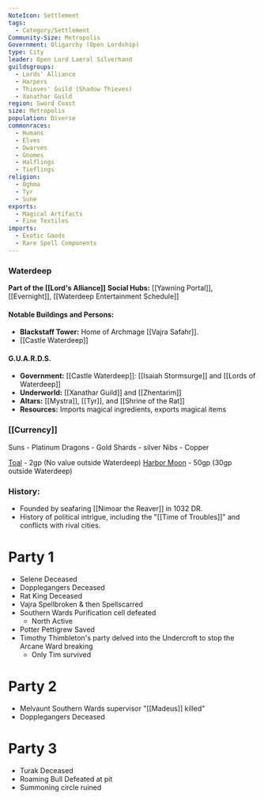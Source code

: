 ```yaml
---
NoteIcon: Settlement
tags:
  - Category/Settlement
Community-Size: Metropolis
Government: Oligarchy (Open Lordship)
type: City
leader: Open Lord Laeral Silverhand
guildsgroups:
  - Lords' Alliance
  - Harpers
  - Thieves' Guild (Shadow Thieves)
  - Xanathar Guild
region: Sword Coast
size: Metropolis
population: Diverse
commonraces:
  - Humans
  - Elves
  - Dwarves
  - Gnomes
  - Halflings
  - Tieflings
religion:
  - Oghma
  - Tyr
  - Sune
exports:
  - Magical Artifacts
  - Fine Textiles
imports:
  - Exotic Goods
  - Rare Spell Components
---
```

### Waterdeep

**Part of the [[Lord's Alliance]]**
**Social Hubs:** [[Yawning Portal]], [[Evernight]], [[Waterdeep Entertainment Schedule]]

#### Notable Buildings and Persons:
- **Blackstaff Tower:** Home of Archmage [[Vajra Safahr]].
- [[Castle Waterdeep]]

#### G.U.A.R.D.S.

- **Government:** [[Castle Waterdeep]]: [[Isaiah Stormsurge]] and [[Lords of Waterdeep]]
- **Underworld:** [[Xanathar Guild]] and [[Zhentarim]]
- **Altars:** [[Mystra]], [[Tyr]], and [[Shrine of the Rat]]
- **Resources:** Imports magical ingredients, exports magical items  

### [[Currency]]
Suns - Platinum
Dragons - Gold
Shards - silver
Nibs - Copper

[Toal](https://forgottenrealms.fandom.com/wiki/Taol) - 2gp (No value outside Waterdeep)
[Harbor Moon](https://forgottenrealms.fandom.com/wiki/Harbor_moon) - 50gp (30gp outside Waterdeep)
### History:

- Founded by seafaring [[Nimoar the Reaver]] in 1032 DR.
- History of political intrigue, including the "[[Time of Troubles]]" and conflicts with rival cities.

# Party 1
- Selene Deceased
- Dopplegangers Deceased
- Rat King Deceased
- Vajra Spellbroken & then Spellscarred
- Southern Wards Purification cell defeated
	- North Active
- Potter Pettigrew Saved
- Timothy Thimbleton's party delved into the Undercroft to stop the Arcane Ward breaking
	- Only Tim survived
# Party 2
- Melvaunt Southern Wards supervisor "[[Madeus]] killed"
- Dopplegangers Deceased
# Party 3
- Turak Deceased
- Roaming Bull Defeated at pit
- Summoning circle ruined


